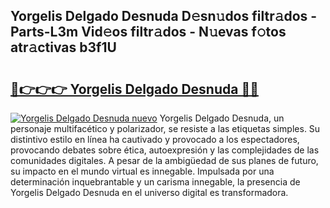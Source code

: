 ## Yorgelis Delgado Desnuda D𝚎sn𝚞dos filtr𝚊dos - Parts-L3m Vid𝚎os filtr𝚊dos - N𝚞evas f𝚘tos atr𝚊ctivas b3f1U

# <h2><a href="http://mbd2qsg.tromn.icu/?c=Yorgelis+Delgado+Desnuda">🔗👉👉👉 Yorgelis Delgado Desnuda 🔗🔗</a></h2>

[![Yorgelis Delgado Desnuda nuevo](https://i.imgur.com/pEAQMta.gif)](http://mbd2qsg.tromn.icu/?c=Yorgelis+Delgado+Desnuda)
Yorgelis Delgado Desnuda, un personaje multifacético y polarizador, se resiste a las etiquetas simples. Su distintivo estilo en línea ha cautivado y provocado a los espectadores, provocando debates sobre ética, autoexpresión y las complejidades de las comunidades digitales. A pesar de la ambigüedad de sus planes de futuro, su impacto en el mundo virtual es innegable. Impulsada por una determinación inquebrantable y un carisma innegable, la presencia de Yorgelis Delgado Desnuda en el universo digital es transformadora.
